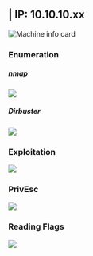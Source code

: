 ## <Name> | IP: 10.10.10.xx

![Machine info card](machine.png)

### Enumeration

##### nmap

![](1.png)


##### Dirbuster

![](1.1.png)


### Exploitation

![](2.1.png)


### PrivEsc

![](3.1.png)

### Reading Flags

![](4.png)